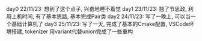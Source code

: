day0 22/11/23: 想到了这个点子, 兴奋地睡不着觉
day1 23/11/23: 翘了节思政, 利用上机时间, 有了基本思路, 基本完成Pair类
day2 24/11/23: 写了一晚上, 可以当一个基础计算机了
day3 25/11/23: 写了一天, 完成了基本的Cmake配置, VSCode环境搭建, tokenizer
               用variant代替union完成了一些重构
